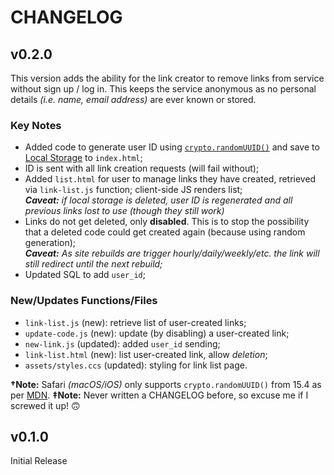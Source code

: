 # CHANGELOG

## v0.2.0

This version adds the ability for the link creator to remove links from service without sign up / log in. This keeps the service anonymous as no personal details *(i.e. name, email address)* are ever known or stored.

  ### Key Notes

  - Added code to generate user ID using [`crypto.randomUUID()`](https://developer.mozilla.org/en-US/docs/Web/API/Crypto/randomUUID) and save to [Local Storage](https://developer.mozilla.org/en-US/docs/Web/API/Storage) to `index.html`;
  - ID is sent with all link creation requests (will fail without);
  - Added `list.html` for user to manage links they have created, retrieved via `link-list.js` function; client-side JS renders list;    
    ***Caveat:** if local storage is deleted, user ID is regenerated and all previous links lost to use (though they still work)*
  - Links do not get deleted, only **disabled**. This is to stop the possibility that a deleted code could get created again (because using random generation);    
    ***Caveat:** As site rebuilds are trigger hourly/daily/weekly/etc. the link will still redirect until the next rebuild;*
  - Updated SQL to add `user_id`;

  ### New/Updates Functions/Files
  
  - `link-list.js` (new): retrieve list of user-created links;
  - `update-code.js` (new): update (by disabling) a user-created link;
  - `new-link.js` (updated): added `user_id` sending;
  - `link-list.html` (new): list user-created link, allow *deletion*;
  - `assets/styles.ccs` (updated): styling for link list page.

**†Note:** Safari *(macOS/iOS)* only supports `crypto.randomUUID()` from 15.4 as per [MDN](https://developer.mozilla.org/en-US/docs/Web/API/Crypto/randomUUID#browser_compatibility).
**‡Note:** Never written a CHANGELOG before, so excuse me if I screwed it up! 🙃

## v0.1.0

Initial Release

